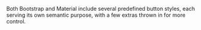 Both Bootstrap and Material include several predefined button styles, each serving its own semantic purpose, with a few extras thrown in for more control.

